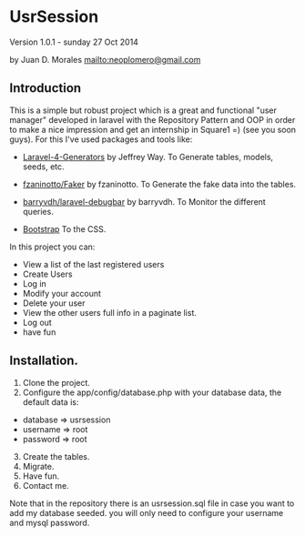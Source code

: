 UsrSession
==========

Version 1.0.1 - sunday 27 Oct 2014

by Juan D. Morales
<mailto:neoplomero@gmail.com>

Introduction
------------

This is a simple but robust project which is a great and
functional "user manager" developed in laravel with the 
Repository Pattern and OOP in order to make a nice impression
and get an internship in Square1 =) (see you soon guys). For 
this I've used packages and tools like: 

*	[Laravel-4-Generators](https://github.com/JeffreyWay/Laravel-4-Generators) by Jeffrey Way.
To Generate tables, models, seeds, etc.

*	[fzaninotto/Faker](https://github.com/fzaninotto/Faker) by  fzaninotto.
To Generate the fake data into the tables.

*	[barryvdh/laravel-debugbar](https://github.com/barryvdh/laravel-debugbar) by barryvdh.
To Monitor the different queries.

*	[Bootstrap](http://getbootstrap.com/)
To the CSS.


In this project you can:

*	View a list of the last registered users
*	Create Users
*	Log in
*	Modify your account
*	Delete your user
*	View the other users full info in a paginate list.
*	Log out	
*	have fun

Installation.
-------------

1.	Clone the project.
2.	Configure the app/config/database.php with your database
data, the default data is: 

* database => usrsession
* username => root
* password => root

3.	Create the tables.
4.	Migrate.
5.	Have fun.
6.	Contact me.




Note that in the repository there is an usrsession.sql file in case
you want to add my database seeded. you will only need to configure
your username and mysql password. 


	
